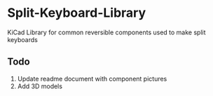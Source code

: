 # Split-Keyboard-Library
KiCad Library for common reversible components used to make split keyboards

## Todo

1. Update readme document with component pictures
2. Add 3D models